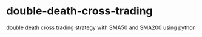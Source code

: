 # double-death-cross-trading
double death cross trading strategy with SMA50 and SMA200 using python
